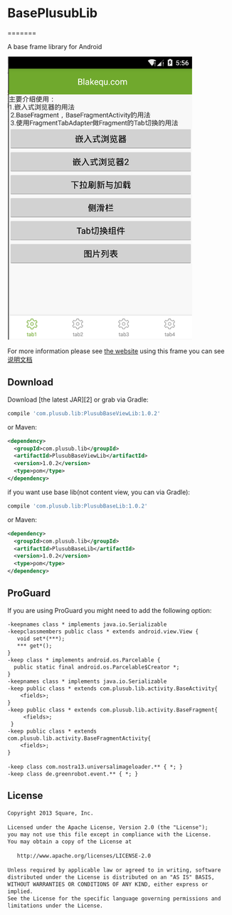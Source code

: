 # BasePlusubLib
=======

A base frame library for Android

![](website/main.png)

For more information please see [the website][1]
using this frame you can see [说明文档](website/using_info.pdf)


Download
--------

Download [the latest JAR][2] or grab via Gradle:
```groovy
compile 'com.plusub.lib:PlusubBaseViewLib:1.0.2'
```
or Maven:
```xml
<dependency>
  <groupId>com.plusub.lib</groupId>
  <artifactId>PlusubBaseViewLib</artifactId>
  <version>1.0.2</version>
  <type>pom</type>
</dependency>
```

if you want use base lib(not content view, you can via Gradle):
```groovy
compile 'com.plusub.lib:PlusubBaseLib:1.0.2'
```
or Maven:
```xml
<dependency>
  <groupId>com.plusub.lib</groupId>
  <artifactId>PlusubBaseLib</artifactId>
  <version>1.0.2</version>
  <type>pom</type>
</dependency>
```


ProGuard
--------

If you are using ProGuard you might need to add the following option:
```
-keepnames class * implements java.io.Serializable
-keepclassmembers public class * extends android.view.View {
   void set*(***);
   *** get*();
}
-keep class * implements android.os.Parcelable {
  public static final android.os.Parcelable$Creator *;
}
-keepnames class * implements java.io.Serializable
-keep public class * extends com.plusub.lib.activity.BaseActivity{
    <fields>;
}
-keep public class * extends com.plusub.lib.activity.BaseFragment{
     <fields>;
 }
-keep public class * extends com.plusub.lib.activity.BaseFragmentActivity{
    <fields>;
}

-keep class com.nostra13.universalimageloader.** { *; }
-keep class de.greenrobot.event.** { *; }
```



License
--------

    Copyright 2013 Square, Inc.

    Licensed under the Apache License, Version 2.0 (the "License");
    you may not use this file except in compliance with the License.
    You may obtain a copy of the License at

       http://www.apache.org/licenses/LICENSE-2.0

    Unless required by applicable law or agreed to in writing, software
    distributed under the License is distributed on an "AS IS" BASIS,
    WITHOUT WARRANTIES OR CONDITIONS OF ANY KIND, either express or implied.
    See the License for the specific language governing permissions and
    limitations under the License.


 [1]: http://www.blakequ.com